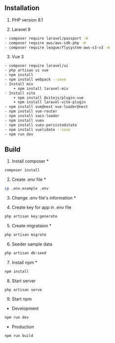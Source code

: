 ## Installation

1. PHP version 8.1

2. Laravel 9
```sh
- composer require laravel/passport -W
- composer require aws/aws-sdk-php -W
- composer require league/flysystem-aws-s3-v3 -W
```

3. Vue 3
```sh
- composer require laravel/ui
- php artisan ui vue
- npm install
- npm install webpack --save
- Install mix
    + npm install laravel-mix
- Install vite
    + npm install @vitejs/plugin-vue
    + npm install laravel-vite-plugin
- npm install vue@next vue-loader@next
- npm install vue-router
- npm install sass-loader
- npm install vuex
- npm install vuex-persistedstate
- npm install vuelidate --save
- npm run dev
```

## Build

1. Install composer *
```sh
composer install
```

2. Create .env file *
```sh
cp .env.example .env
```

3. Change .env file's information *

4. Create key for app in .env file
```sh
php artisan key:generate
```

5. Create migrataion *
```sh
php artisan migrate
```

6. Seeder sample data
```sh
php artisan db:seed
```

7. Install npm *
```sh
npm install
```

8. Start server
```sh
php artisan serve
```

9. Start npm
- Development
```sh
npm run dev
```

- Production
```sh
npm run build
```
